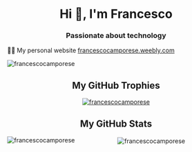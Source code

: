 <h1 align="center">Hi 👋, I'm Francesco</h1>
<h3 align="center">Passionate about technology</h3>

👨‍💻 My personal website [francescocamporese.weebly.com](https://francescocamporese.weebly.com)

<p align="left"> <img src="https://komarev.com/ghpvc/?username=francescocamporese&label=Profile%20views&color=0e75b6&style=flat" alt="francescocamporese" /> </p>

<div align=center>
  
<h2>My GitHub Trophies</h2>

<p> <a href="https://github.com/ryo-ma/github-profile-trophy"><img src="https://github-profile-trophy.vercel.app/?username=francescocamporese" alt="francescocamporese" /></a> </p>

<h2>My GitHub Stats</h2>

<p><img align="left" src="https://github-readme-stats.vercel.app/api/top-langs?username=francescocamporese&show_icons=true&theme=synthwave&locale=en&layout=compact" alt="francescocamporese" /></p>

<p>&nbsp;<img align="center" src="https://github-readme-stats.vercel.app/api?username=francescocamporese&show_icons=true&theme=synthwave&locale=en" alt="francescocamporese" /></p>

</div>
